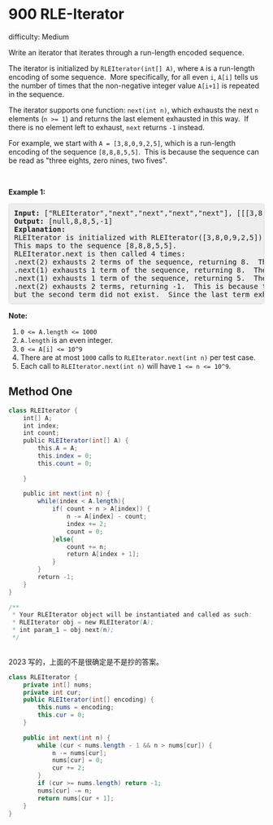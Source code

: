 # 900 RLE-Iterator

difficulty: Medium

<style>
        section pre{
          background-color: #eee;
          border: 1px solid #ddd;
          padding:10px;
          border-radius: 5px;
        }
      </style>
<section>
<div><p>Write an iterator that iterates through a run-length encoded sequence.</p>
<p>The iterator is initialized by <code>RLEIterator(int[] A)</code>, where <code>A</code> is a run-length encoding of some&nbsp;sequence.&nbsp; More specifically,&nbsp;for all even <code>i</code>,&nbsp;<code>A[i]</code> tells us the number of times that the non-negative integer value <code>A[i+1]</code> is repeated in the sequence.</p>
<p>The iterator supports one function:&nbsp;<code>next(int n)</code>, which exhausts the next <code>n</code> elements&nbsp;(<code>n &gt;= 1</code>) and returns the last element exhausted in this way.&nbsp; If there is no element left to exhaust, <code>next</code>&nbsp;returns <code>-1</code> instead.</p>
<p>For example, we start with <code>A = [3,8,0,9,2,5]</code>, which is a run-length encoding of the sequence <code>[8,8,8,5,5]</code>.&nbsp; This is because the sequence can be read as&nbsp;"three eights, zero nines, two fives".</p>
<p>&nbsp;</p>
<p><strong>Example 1:</strong></p>
<pre><strong>Input: </strong><span id="example-input-1-1">["RLEIterator","next","next","next","next"]</span>, <span id="example-input-1-2">[[[3,8,0,9,2,5]],[2],[1],[1],[2]]</span>
<strong>Output: </strong><span id="example-output-1">[null,8,8,5,-1]</span>
<strong>Explanation: </strong>
RLEIterator is initialized with RLEIterator([3,8,0,9,2,5]).
This maps to the sequence [8,8,8,5,5].
RLEIterator.next is then called 4 times:
.next(2) exhausts 2 terms of the sequence, returning 8.  The remaining sequence is now [8, 5, 5].
.next(1) exhausts 1 term of the sequence, returning 8.  The remaining sequence is now [5, 5].
.next(1) exhausts 1 term of the sequence, returning 5.  The remaining sequence is now [5].
.next(2) exhausts 2 terms, returning -1.  This is because the first term exhausted was 5,
but the second term did not exist.  Since the last term exhausted does not exist, we return -1.
</pre>
<p><strong>Note:</strong></p>
<ol>
	<li><code>0 &lt;= A.length &lt;= 1000</code></li>
	<li><code>A.length</code>&nbsp;is an even integer.</li>
	<li><code>0 &lt;= A[i] &lt;= 10^9</code></li>
	<li>There are at most <code>1000</code> calls to <code>RLEIterator.next(int n)</code> per test case.</li>
	<li>Each call to&nbsp;<code>RLEIterator.next(int n)</code>&nbsp;will have <code>1 &lt;= n &lt;= 10^9</code>.</li>
</ol>
</div></section>
 
 ## Method One 
 
``` Java
class RLEIterator {
    int[] A;
    int index;
    int count;
    public RLEIterator(int[] A) {
        this.A = A;
        this.index = 0;
        this.count = 0;
        
    }
    
    public int next(int n) {
        while(index < A.length){
            if( count + n > A[index]) {
                n -= A[index] - count;
                index += 2;
                count = 0;
            }else{
                count += n;
                return A[index + 1];
            }
        }
        return -1;
    }
}
​
/**
 * Your RLEIterator object will be instantiated and called as such:
 * RLEIterator obj = new RLEIterator(A);
 * int param_1 = obj.next(n);
 */
​
```



2023 写的，上面的不是很确定是不是抄的答案。

```java
class RLEIterator {
    private int[] nums;
    private int cur;
    public RLEIterator(int[] encoding) {
        this.nums = encoding;
        this.cur = 0;
    }
    
    public int next(int n) {
        while (cur < nums.length - 1 && n > nums[cur]) {
            n -= nums[cur];
            nums[cur] = 0;
            cur += 2;
        }
        if (cur >= nums.length) return -1;
        nums[cur] -= n;
        return nums[cur + 1];
    }
}
```